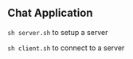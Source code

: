 ## Chat Application

```sh server.sh``` to setup a server

```sh client.sh``` to connect to a server
